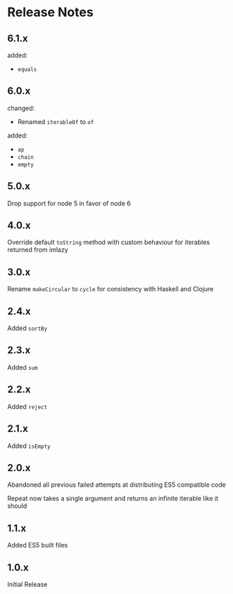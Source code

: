 # Release Notes

## 6.1.x

added:
- `equals`

## 6.0.x

changed:
- Renamed `iterableOf` to `of`

added:
- `ap`
- `chain`
- `empty`

## 5.0.x

Drop support for node 5 in favor of node 6

## 4.0.x

Override default `toString` method with custom behaviour for iterables returned from imlazy

## 3.0.x

Rename `makeCircular` to `cycle` for consistency with Haskell and Clojure

## 2.4.x

Added `sortBy`

## 2.3.x

Added `sum`

## 2.2.x

Added `reject`

## 2.1.x

Added `isEmpty`

## 2.0.x

Abandoned all previous failed attempts at distributing ES5 compatible code

Repeat now takes a single argument and returns an infinite iterable like it should

## 1.1.x

Added ES5 built files

## 1.0.x

Initial Release
